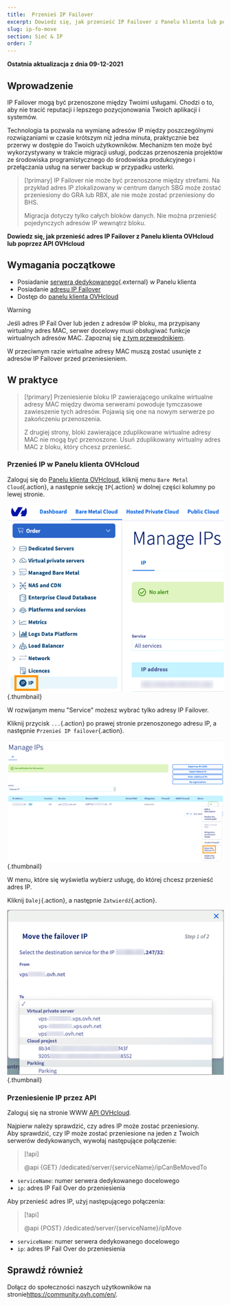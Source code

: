 ```yaml
---
title:  Przenieś IP Failover
excerpt: Dowiedz się, jak przenieść IP Failover z Panelu klienta lub poprzez API OVHcloud
slug: ip-fo-move
section: Sieć & IP
order: 7
---
```


**Ostatnia aktualizacja z dnia 09-12-2021**

## Wprowadzenie

IP Failover mogą być przenoszone między Twoimi usługami. Chodzi o to, aby nie tracić reputacji i lepszego pozycjonowania Twoich aplikacji i systemów.

Technologia ta pozwala na wymianę adresów IP między poszczególnymi rozwiązaniami w czasie krótszym niż jedna minuta, praktycznie bez przerwy w dostępie do Twoich użytkowników. Mechanizm ten może być wykorzystywany w trakcie migracji usługi, podczas przenoszenia projektów ze środowiska programistycznego do środowiska produkcyjnego i przełączania usług na serwer backup w przypadku usterki.

> [!primary]
> IP Failover nie może być przenoszone między strefami. Na przykład adres IP zlokalizowany w centrum danych SBG może zostać przeniesiony do GRA lub RBX, ale nie może zostać przeniesiony do BHS.
>
> Migracja dotyczy tylko całych bloków danych. Nie można przenieść pojedynczych adresów IP wewnątrz bloku.

**Dowiedz się, jak przenieść adres IP Failover z Panelu klienta OVHcloud lub poprzez API OVHcloud**

## Wymagania początkowe

- Posiadanie [serwera dedykowanego](https://www.ovhcloud.com/pl/bare-metal/){.external} w Panelu klienta
- Posiadanie [adresu IP Failover](https://www.ovhcloud.com/pl/bare-metal/ip/)
- Dostęp do [panelu klienta OVHcloud](https://www.ovh.com/auth/?action=gotomanager&from=https://www.ovh.pl/&ovhSubsidiary=pl)

> [!warning]
> Jeśli adres IP Fail Over lub jeden z adresów IP bloku, ma przypisany wirtualny adres MAC, serwer docelowy musi obsługiwać funkcje wirtualnych adresów MAC.
> Zapoznaj się [z tym przewodnikiem](https://docs.ovh.com/pl/dedicated/network-support-virtual-mac/).
>
> W przeciwnym razie wirtualne adresy MAC muszą zostać usunięte z adresów IP Failover przed przeniesieniem.

## W praktyce

> [!primary]
> Przeniesienie bloku IP zawierającego unikalne wirtualne adresy MAC między dwoma serwerami powoduje tymczasowe zawieszenie tych adresów. Pojawią się one na nowym serwerze po zakończeniu przenoszenia.
>
> Z drugiej strony, bloki zawierające zduplikowane wirtualne adresy MAC nie mogą być przenoszone. Usuń zduplikowany wirtualny adres MAC z bloku, który chcesz przenieść.


### Przenieś IP w Panelu klienta OVHcloud

Zaloguj się do [Panelu klienta OVHcloud](https://www.ovh.com/auth/?action=gotomanager&from=https://www.ovh.pl/&ovhSubsidiary=pl), kliknij menu `Bare Metal Cloud`{.action}, a następnie sekcję `IP`{.action} w dolnej części kolumny po lewej stronie.

![Panelu klienta](images/manager01.png){.thumbnail}

W rozwijanym menu "Service" możesz wybrać tylko adresy IP Failover.

Kliknij przycisk `...`{.action} po prawej stronie przenoszonego adresu IP, a następnie `Przenieś IP failover`{.action}.

![Panelu klienta](images/manager02.png){.thumbnail}

W menu, które się wyświetla wybierz usługę, do której chcesz przenieść adres IP.

Kliknij `Dalej`{.action}, a następnie `Zatwierdź`{.action}.

![Panelu klienta](images/manager03.png){.thumbnail}

### Przeniesienie IP przez API

Zaloguj się na stronie WWW [API OVHcloud](https://api.ovh.com/).

Najpierw należy sprawdzić, czy adres IP może zostać przeniesiony.
<br>Aby sprawdzić, czy IP może zostać przeniesione na jeden z Twoich serwerów dedykowanych, wywołaj następujące połączenie:

> [!api]
>
> @api {GET} /dedicated/server/{serviceName}/ipCanBeMovedTo
>

- `serviceName`: numer serwera dedykowanego docelowego
- `ip`: adres IP Fail Over do przeniesienia

Aby przenieść adres IP, użyj następującego połączenia:

> [!api]
>
> @api {POST} /dedicated/server/{serviceName}/ipMove
>

- `serviceName`: numer serwera dedykowanego docelowego
- `ip`: adres IP Fail Over do przeniesienia

## Sprawdź również

Dołącz do społeczności naszych użytkowników na stronie<https://community.ovh.com/en/>.
